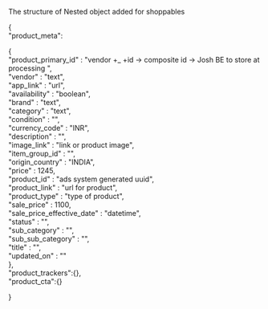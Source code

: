 The structure of Nested object added for shoppables

{\
\"product_meta\":

{\
\"product_primary_id\" : \"vendor +\_ +id -\> composite id -\> Josh BE
to store at processing \",\
\"vendor\" : \"text\",\
\"app_link\" : \"url\",\
\"availability\" : \"boolean\",\
\"brand\" : \"text\",\
\"category\" : \"text\",\
\"condition\" : \"\",\
\"currency_code\" : \"INR\",\
\"description\" : \"\",\
\"image_link\" : \"link or product image\",\
\"item_group_id\" : \"\",\
\"origin_country\" : \"INDIA\",\
\"price\" : 1245,\
\"product_id\" : \"ads system generated uuid\",\
\"product_link\" : \"url for product\",\
\"product_type\" : \"type of product\",\
\"sale_price\" : 1100,\
\"sale_price_effective_date\" : \"datetime\",\
\"status\" : \"\",\
\"sub_category\" : \"\",\
\"sub_sub_category\" : \"\",\
\"title\" : \"\",\
\"updated_on\" : \"\"\
},\
\"product_trackers\":{},\
\"product_cta\":{}

}
